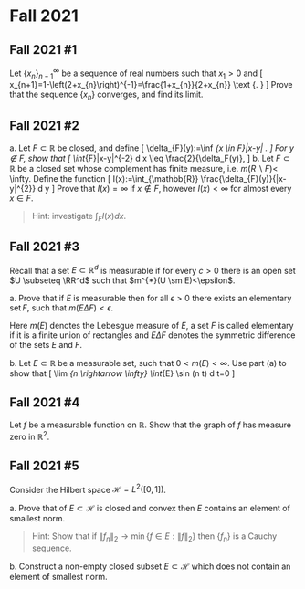 # Fall 2021

## Fall 2021 #1

Let $\left\{x_{n}\right\}_{n-1}^{\infty}$ be a sequence of real numbers such that $x_{1}>0$ and
\[
x_{n+1}=1-\left(2+x_{n}\right)^{-1}=\frac{1+x_{n}}{2+x_{n}} \text {. }
\]
Prove that the sequence $\left\{x_{n}\right\}$ converges, and find its limit.

## Fall 2021 #2

a.
Let $F \subset \mathbb{R}$ be closed, and define
\[
\delta_{F}(y):=\inf _{x \in F}|x-y| .
\]
For $y \notin F$, show that
\[
\int_{F}|x-y|^{-2} d x \leq \frac{2}{\delta_F(y)},
\]
b.
Let $F \subset \mathbb{R}$ be a closed set whose complement has finite measure, i.e. $m(R \backslash F)<$
\infty. Define the function
\[
I(x):=\int_{\mathbb{R}} \frac{\delta_{F}(y)}{|x-y|^{2}} d y
\]
Prove that $I(x)=\infty$ if $x \notin F$, however $I(x)<\infty$ for almost every $x \in F$. 

  > Hint: investigate $\int_{F} I(x) d x$.


## Fall 2021 #3

Recall that a set $E \subset \mathbb{R}^{d}$ is measurable if for every $c>0$ there is an open set $U \subseteq \RR^d$ such that $m^{*}(U \sm E)<\epsilon$.

a.
Prove that if $E$ is measurable then for all $\epsilon>0$ there exists an elementary $\operatorname{set} F$, such that $m(E \Delta F)<\epsilon$. 

  Here $m(E)$ denotes the Lebesgue measure of $E$, a set $F$ is called elementary if it is a finite union of rectangles and $E \Delta F$ denotes the symmetric difference of the sets $E$ and $F$.

b.
Let $E \subset \mathbb{R}$ be a measurable set, such that $0<m(E)<\infty$. Use part (a) to show that
\[
\lim _{n \rightarrow \infty} \int_{E} \sin (n t) d t=0
\]

## Fall 2021 #4

Let $f$ be a measurable function on $\mathbb{R}$. Show that the graph of $f$ has measure zero in $\mathbb{R}^{2}$.

## Fall 2021 #5


Consider the Hilbert space $\mathcal{H}=L^{2}([0,1])$.

a.
Prove that of $E \subset \mathcal{H}$ is closed and convex then $E$ contains an element of smallest norm. 

  > Hint: Show that if $\left\|f_{n}\right\|_{2} \rightarrow \min \left\{f \in E:\|f\|_{2}\right\}$ then $\left\{f_{n}\right\}$ is a Cauchy sequence.

b.
Construct a non-empty closed subset $E \subset \mathcal{H}$ which does not contain an element of smallest norm.
